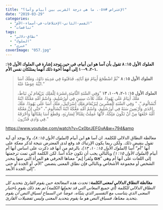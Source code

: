```yaml
---
title: "الإعتراض #٠٥٧، ما هي درجة القربى بين أبيام وآسا؟"
date: "2019-03-29"
categories: 
  - "القسم-الثاني-الإختلافات-في-أسماء-الأش"
  - "تناقضات"
tags: 
  - "نطاق-دلالي"
  - "الملوك"
  - "عبري"
coverImage: "057.jpg"
---
```


**الملوك الأول ١٥: ٨ تقول بأن آسا هو ابن أبيام، في حين توجد إشارة في الملوك الأول ١٥: ١-٢، ٩-١٠ إلى أنهما أُخوة ذلك أنهما يمتلكان نفس الأم.**

> **الملوك الأول ١٥: ٨** ”ثُمَّ اضْطَجَعَ أَبِيَامُ مَعَ آبَائِهِ، فَدَفَنُوهُ فِي مَدِينَةِ دَاوُدَ، وَمَلَكَ آسَا ابْنُهُ عِوَضًا عَنْهُ.“
> 
> **الملوك الأول** **١٥: ١-٢، ٩-١٠، ١٣** ”وَفِي السَّنَةِ الثَّامِنَةِ عَشَرَةَ لِلْمَلِكِ يَرُبْعَامَ بْنِ نَبَاطَ، مَلَكَ أَبِيَامُ عَلَى يَهُوذَا. مَلَكَ ثَلاَثَ سِنِينٍ فِي أُورُشَلِيمَ، وَاسْمُ أُمِّهِ مَعْكَةُ ابْنَةُ أَبْشَالُومَ.“، ” وَفِي السَّنَةِ الْعِشْرِينَ لِيَرُبْعَامَ مَلِكِ إِسْرَائِيلَ، مَلَكَ آسَا عَلَى يَهُوذَا. مَلَكَ إِحْدَى وَأَرْبَعِينَ سَنَةً فِي أُورُشَلِيمَ، وَاسْمُ أُمِّهِ مَعْكَةُ ابْنَةُ أَبْشَالُومَ.“، ”حَتَّى إِنَّ مَعْكَةَ أُمَّهُ خَلَعَهَا مِنْ أَنْ تَكُونَ مَلِكَةً، لأَنَّهَا عَمِلَتْ تِمْثَالاً لِسَارِيَةٍ، وَقَطَعَ آسَا تِمْثَالَهَا وَأَحْرَقَهُ فِي وَادِي قَدْرُونَ.“

https://www.youtube.com/watch?v=Cx0brJEFGvA&w=794&amp

مغالطة النطاق الدلالي للكلمة. ان آسا هو ابن أبيام _(الملوك الأول ١٥: ٨)_، ولا يوجد أي آية تقول بنقيض ذلك. ولكن ربما يكون الإرتباك قد وقع لدى المعترض نتيجة لذكر معكة على أنها ”أم“ آسا _(الملوك الأول ١٥: ١٠، ١٣)_، بالرغم من أنها قد ذكرت على اساس أنها أم أبيام _(الملوك الأول ١٥: ١)_ وبالتالي يجب أن تكون جدَّة آسا. لكن الكلمة التي تمت ترجمتها إلى اللغات على أنها أم وهي ”**אֵם** وتُقرأ إيم“ معناها الحرفي هو المرأة التي منها ينحدر الشخص أو مجموعة الأشخاص وبالتالي فإن نطاق المعنى يتضمن ”الأم، أو الجدة أو حتى إلى الجدة الأبعد“.

* * *

_**مغالطة النطاق الدلالي لمعنى الكلمة:** تحدث هذه المعالجة حين يقوم القارئ بتحديد كل النطاق الدلالي للكلمة (أي جميع المعاني التي قد تحملها الكلمة) ثم بعد ذلك يقوم باختيار المعنى الذي يتناسب مع التفسير الذي يتبنّاه، عوضاً عن السماح لسياق النص أن يقوم بتحديد معناها، فسياق النص هو ما يقوم بتحديد المعنى وليس تفضيلات القارئ._

* * *
